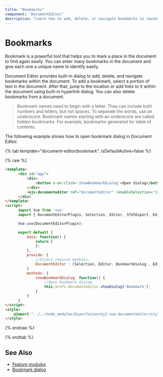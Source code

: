```yaml
---
title: "Bookmarks"
component: "DocumentEditor"
description: "Learn how to add, delete, or navigate bookmarks in JavaScript document editor."
---
```


# Bookmarks

Bookmark is a powerful tool that helps you to mark a place in the document to find again easily. You can enter many bookmarks in the document and give each one a unique name to identify easily.

Document Editor provides built-in dialog to add, delete, and navigate bookmarks within the document. To add a bookmark, select a portion of text in the document. After that, jump to the location or add links to it within the document using built-in hyperlink dialog. You can also delete bookmarks from a document.

>Bookmark names need to begin with a letter. They can include both numbers and letters, but not spaces. To separate the words, use an underscore.
>Bookmark names starting with an underscore are called hidden bookmarks. For example, bookmarks generated for table of contents.

The following example shows how to open bookmark dialog in Document Editor.

{% tab template="document-editor/bookmark", isDefaultActive=false %}

{% raw %}

```html
<template>
      <div id="app">
          <div>
              <button v-on:click='showBookmarkDialog'>Open dialog</button>
          </div>
          <ejs-documenteditor ref="documenteditor" :enableSelection='true' :isReadOnly='false' :enableEditor='true' :enableEditorHistory='true' :enableBookmarkDialog='true' height="370px" style="width: 100%;"></ejs-documenteditor>
      </div>
</template>
<script>
      import Vue from 'vue'
      import { DocumentEditorPlugin, Selection, Editor, SfdtExport, EditorHistory, BookmarkDialog } from '@syncfusion/ej2-vue-documenteditor';

      Vue.use(DocumentEditorPlugin);

      export default {
          data: function() {
              return {
              };
          },
          provide: {
              //Inject require modules.
              DocumentEditor : [Selection, Editor, BookmarkDialog , EditorHistory, SfdtExport]
          }
          methods: {
              showBookmarkDialog: function() {
                  //Open bookmark dialog.
                  this.$refs.documenteditor.showDialog('Bookmark');
              }
          }
      }
</script>
<style>
    @import "../../node_modules/@syncfusion/ej2-vue-documenteditor/styles/material.css";
</style>
```

{% endraw %}

{% endtab %}

## See Also

* [Feature modules](../document-editor/feature-module/)
* [Bookmark dialog](../document-editor/dialog#bookmark-dialog/)
